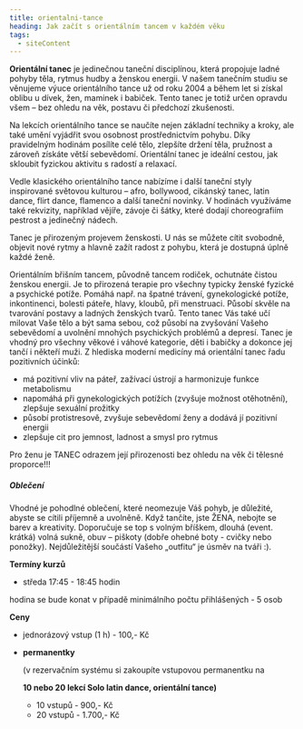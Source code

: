 ```yaml
---
title: orientalni-tance
heading: Jak začít s orientálním tancem v každém věku
tags:
  - siteContent
---
```

**Orientální tanec** je jedinečnou taneční disciplínou, která propojuje ladné pohyby těla, rytmus hudby a ženskou energii. V našem tanečním studiu se věnujeme výuce orientálního tance už od roku 2004 a během let si získal oblibu u dívek, žen, maminek i babiček. Tento tanec je totiž určen opravdu všem – bez ohledu na věk, postavu či předchozí zkušenosti.

Na lekcích orientálního tance se naučíte nejen základní techniky a kroky, ale také umění vyjádřit svou osobnost prostřednictvím pohybu. Díky pravidelným hodinám posílíte celé tělo, zlepšíte držení těla, pružnost a zároveň získáte větší sebevědomí. Orientální tanec je ideální cestou, jak skloubit fyzickou aktivitu s radostí a relaxací.

Vedle klasického orientálního tance nabízíme i další taneční styly inspirované světovou kulturou – afro, bollywood, cikánský tanec, latin dance, flirt dance, flamenco a další taneční novinky. V hodinách využíváme také rekvizity, například vějíře, závoje či šátky, které dodají choreografiím pestrost a jedinečný nádech.

Tanec je přirozeným projevem ženskosti. U nás se můžete cítit svobodně, objevit nové rytmy a hlavně zažít radost z pohybu, která je dostupná úplně každé ženě.

Orientálním břišním tancem, původně tancem rodiček, ochutnáte čistou ženskou energii. Je to přirozená terapie pro všechny typicky ženské fyzické a psychické potíže. Pomáhá např. na špatné trávení, gynekologické potíže, inkontinenci, bolesti páteře, hlavy, kloubů, při menstruaci. Působí skvěle na tvarování postavy a ladných ženských tvarů. Tento tanec Vás také učí milovat Vaše tělo a být sama sebou, což působí na zvyšování Vašeho sebevědomí a uvolnění mnohých psychických problémů a depresí. Tanec je vhodný pro všechny věkové i váhové kategorie, děti i babičky a dokonce jej tančí i někteří muži.
Z hlediska moderní medicíny má orientální tanec řadu pozitivních účinků:

* má pozitivní vliv na páteř, zažívací ústrojí a harmonizuje funkce metabolismu
* napomáhá při gynekologických potížích (zvyšuje možnost otěhotnění), zlepšuje sexuální prožitky
* působí protistresově, zvyšuje sebevědomí ženy a dodává jí pozitivní energii
* zlepšuje cit pro jemnost, ladnost a smysl pro rytmus

Pro ženu je TANEC odrazem její přirozenosti bez ohledu na věk či tělesné proporce!!!

##### Oblečení

Vhodné je pohodlné oblečení, které neomezuje Váš pohyb, je důležité, abyste se cítili příjemně a uvolněně. Když tančíte, jste ŽENA, nebojte se barev a kreativity. Doporučuje se top s volným bříškem, dlouhá (event. krátká) volná sukně, obuv – piškoty (dobře ohebné boty - cvičky nebo ponožky). Nejdůležitější součástí Vašeho „outfitu“ je úsměv na tváři :).

**Termíny kurzů**

* středa 17:45 - 18:45 hodin

hodina se bude konat v případě minimálního počtu přihlášených - 5 osob


**Ceny**

* jednorázový vstup (1 h) - 100,- Kč
* **permanentky**

   

  (v rezervačním systému si zakoupíte vstupovou permanentku na 

  **10 nebo 20 lekcí Solo latin dance, orientální tance)**


  - 10 vstupů - 900,- Kč
  - 20 vstupů - 1.700,- Kč
